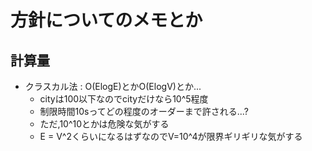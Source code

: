 # 方針についてのメモとか

## 計算量
- クラスカル法 : O(ElogE)とかO(ElogV)とか...
    - cityは100以下なのでcityだけなら10^5程度
    - 制限時間10sってどの程度のオーダーまで許される...?
    - ただ,10^10とかは危険な気がする
    - E = V^2くらいになるはずなのでV=10^4が限界ギリギリな気がする
